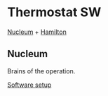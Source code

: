 # Thermostat SW

[Nucleum](https://github.com/lab11/nucleum) + [Hamilton](https://github.com/hamilton-mote)


## Nucleum

Brains of the operation.

[Software setup](https://github.com/lab11/nucleum/tree/master/software)
